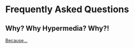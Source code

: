 # Frequently Asked Questions

## Why? Why Hypermedia? Why?!

[Because...](https://i.giphy.com/media/v1.Y2lkPTc5MGI3NjExM21yeDBzZ2ltcWNlZm05bjc2djF2bHo2cWVpOXcxNmQyZDJiZDhiZyZlcD12MV9pbnRlcm5hbF9naWZfYnlfaWQmY3Q9Zw/qkJJRL9Sz1R04/giphy.gif)
